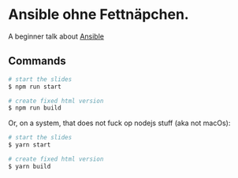 # Ansible ohne Fettnäpchen.

A beginner talk about [Ansible](http://ansible.com)

## Commands 

```bash
# start the slides
$ npm run start

# create fixed html version
$ npm run build
```

Or, on a system, that does not fuck op nodejs stuff (aka not macOs):

```bash
# start the slides
$ yarn start

# create fixed html version
$ yarn build
```
